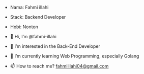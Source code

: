 - Nama: Fahmi illahi
- Stack: Backend Developer
- Hobi: Nonton

- 👋 Hi, I’m @fahmi-illahi
- 👀 I’m interested in the Back-End Developer
- 🌱 I’m currently learning Web Programming, especially Golang
- 📫 How to reach me? fahmiillahi04@gmail.com

